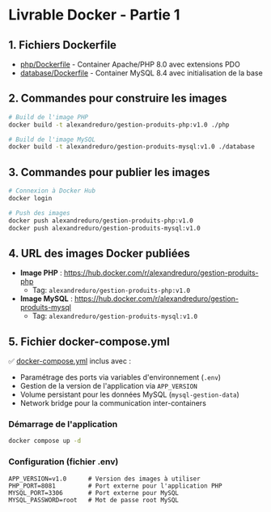 # Livrable Docker - Partie 1

## 1. Fichiers Dockerfile
- [php/Dockerfile](php/Dockerfile) - Container Apache/PHP 8.0 avec extensions PDO
- [database/Dockerfile](database/Dockerfile) - Container MySQL 8.4 avec initialisation de la base

## 2. Commandes pour construire les images
```bash
# Build de l'image PHP
docker build -t alexandreduro/gestion-produits-php:v1.0 ./php

# Build de l'image MySQL
docker build -t alexandreduro/gestion-produits-mysql:v1.0 ./database
```

## 3. Commandes pour publier les images
```bash
# Connexion à Docker Hub
docker login

# Push des images
docker push alexandreduro/gestion-produits-php:v1.0
docker push alexandreduro/gestion-produits-mysql:v1.0
```

## 4. URL des images Docker publiées
- **Image PHP** : https://hub.docker.com/r/alexandreduro/gestion-produits-php
  - Tag: `alexandreduro/gestion-produits-php:v1.0`
- **Image MySQL** : https://hub.docker.com/r/alexandreduro/gestion-produits-mysql
  - Tag: `alexandreduro/gestion-produits-mysql:v1.0`

## 5. Fichier docker-compose.yml
✅ [docker-compose.yml](docker-compose.yml) inclus avec :
- Paramétrage des ports via variables d'environnement (`.env`)
- Gestion de la version de l'application via `APP_VERSION`
- Volume persistant pour les données MySQL (`mysql-gestion-data`)
- Network bridge pour la communication inter-containers

### Démarrage de l'application
```bash
docker compose up -d
```

### Configuration (fichier .env)
```env
APP_VERSION=v1.0      # Version des images à utiliser
PHP_PORT=8081         # Port externe pour l'application PHP
MYSQL_PORT=3306       # Port externe pour MySQL
MYSQL_PASSWORD=root   # Mot de passe root MySQL
```